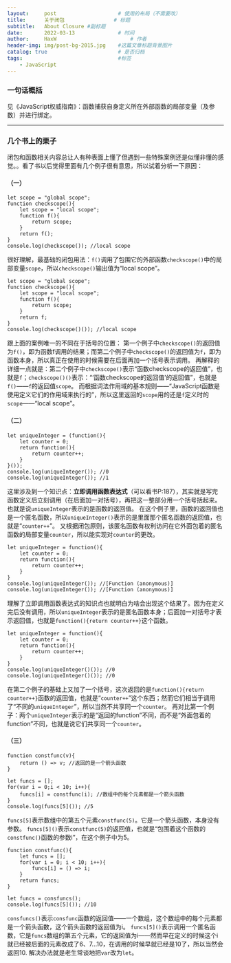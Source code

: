 ```yaml
---
layout:     post   				    # 使用的布局（不需要改）
title:      关于闭包 				# 标题 
subtitle:   About Closure #副标题
date:       2022-03-13 				# 时间
author:     HaxW 						# 作者
header-img: img/post-bg-2015.jpg 	#这篇文章标题背景图片
catalog: true 						# 是否归档
tags:								#标签
    - JavaScript
---
```




### 一句话概括
见《JavaScript权威指南》：函数捕获自身定义所在外部函数的局部变量（及参数）并进行绑定。

* * *

### 几个书上的栗子
闭包和函数相关内容总让人有种表面上懂了但遇到一些特殊案例还是似懂非懂的感觉。。看了书以后觉得里面有几个例子很有意思，所以试着分析一下原因：
#### （一）
```
let scope = "global scope";
function checkscope(){
    let scope = "local scope";
    function f(){
        return scope;
    }
    return f();
}
console.log(checkscope()); //local scope
```
很好理解，最基础的闭包用法：`f()`调用了包围它的外部函数`checkscope()`中的局部变量`scope`，所以`checkscope()`输出值为“local scope”。
```
let scope = "global scope";
function checkscope(){
    let scope = "local scope";
    function f(){
        return scope;
    }
    return f;
}
console.log(checkscope()()); //local scope
```
跟上面的案例唯一的不同在于括号的位置：
第一个例子中`checkscope()`的返回值为`f()`，即为函数f调用的结果；而第二个例子中`checkscope()`的返回值为`f`，即为函数本身，所以真正在使用的时候需要在后面再加一个括号表示调用。
再解释的详细一点就是：第二个例子中`checkscope()`表示“函数checkscope的返回值”，也就是`f`；`checkscope()()`表示：“‘函数checkscope的返回值’的返回值”，也就是`f()`——`f`的返回值`scope`。
而根据词法作用域的基本规则——“JavaScript函数是使用定义它们的作用域来执行的”，所以这里返回的`scope`用的还是`f`定义时的`scope`——“local scope”。

#### （二）
```
let uniqueInteger = (function(){
    let counter = 0;
    return function(){
        return counter++;
    }
}());
console.log(uniqueInteger()); //0
console.log(uniqueInteger()); //1
```
这里涉及到一个知识点：**立即调用函数表达式**（可以看书P:187），其实就是写完函数定义后立刻调用（在后面加一对括号），再把这一整部分用一个括号括起来。也就是说`uniqueInteger`表示的是函数的返回值。
在这个例子里，函数的返回值也是一个匿名函数，所以`uniqueInteger()`表示的是里面那个匿名函数的返回值，也就是“`counter++`”。
又根据闭包原则，该匿名函数有权利访问在它外面包着的匿名函数的局部变量`counter`，所以能实现对`counter`的更改。
```
let uniqueInteger = function(){
    let counter = 0;
    return function(){
        return counter++;
    }
}
console.log(uniqueInteger()); //[Function (anonymous)]
console.log(uniqueInteger()); //[Function (anonymous)]
```
理解了立即调用函数表达式的知识点也就明白为啥会出现这个结果了。因为在定义完后没有调用，所以`uniqueInteger`表示的是匿名函数本身；后面加一对括号才表示返回值，也就是`function(){return counter++}`这个函数。
```
let uniqueInteger = function(){
    let counter = 0;
    return function(){
        return counter++;
    }
}
console.log(uniqueInteger()()); //0
console.log(uniqueInteger()()); //0
```
在第二个例子的基础上又加了一个括号，这次返回的是`function(){return counter++}`函数的返回值，也就是“`counter++`”这个东西；然而它们相当于调用了“不同的`uniqueInteger`”，所以当然不共享同一个`counter`。
再对比第一个例子：两个`uniqueInteger`表示的是“返回的function”不同，而不是“外面包着的function”不同，也就是说它们共享同一个`counter`。

#### （三）
```
function constfunc(v){
    return () => v; //返回的是一个箭头函数
}

let funcs = [];
for(var i = 0;i < 10; i++){
    funcs[i] = constfunc(i); //数组中的每个元素都是一个箭头函数
}
console.log(funcs[5]()); //5
```
`funcs[5]`表示数组中的第五个元素`constfunc(5)`。它是一个箭头函数，本身没有参数。
`funcs[5]()`表示`constfunc(5)`的返回值，也就是“包围着这个函数的`constfunc()`函数的参数i”，在这个例子中为5。
```
function constfunc(){
    let funcs = [];
    for(var i = 0; i < 10; i++){
        funcs[i] = () => i;
    }
    return funcs;
}

let funcs = consfuncs();
console.log(funcs[5]()); //10
```
`consfuncs()`表示`consfunc`函数的返回值——一个数组，这个数组中的每个元素都是一个箭头函数，这个箭头函数的返回值为i。
`funcs[5]()`表示调用一个匿名函数，它是`funcs`数组的第五个元素，它的返回值为i——然而早在定义的时候这个i就已经被后面的元素改成了6、7...10，在调用的时候早就已经是10了，所以当然会返回10.
解决办法就是老生常谈地把`var`改为`let`。
